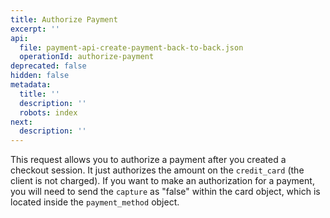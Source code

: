```yaml
---
title: Authorize Payment
excerpt: ''
api:
  file: payment-api-create-payment-back-to-back.json
  operationId: authorize-payment
deprecated: false
hidden: false
metadata:
  title: ''
  description: ''
  robots: index
next:
  description: ''
---
```

This request allows you to authorize a payment after you created a checkout session. It just authorizes the amount on the `credit_card` (the client is not charged). If you want to make an authorization for a payment, you will need to send the `capture` as "false" within the card object, which is located inside the `payment_method` object.
